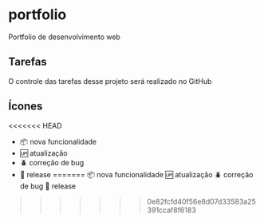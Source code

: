 # portfolio

Portfolio de desenvolvimento web

## Tarefas

O controle das tarefas desse projeto será realizado no GitHub

## Ícones

<<<<<<< HEAD
- :package: nova funcionalidade
- :up: atualização
- :beetle: correção de bug
- :checkered_flag: release
=======
:package: nova funcionalidade
:up: atualização
:beetle: correção de bug
:checkered_flag: release
>>>>>>> 0e82fcfd40f56e8d07d33583a25391ccaf8f6183
